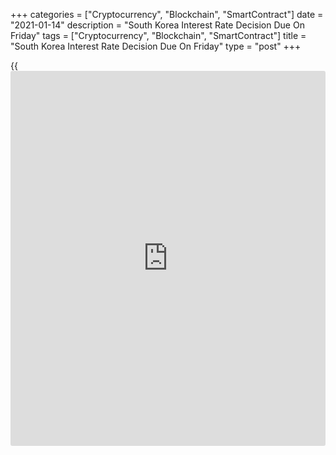 +++
categories = ["Cryptocurrency", "Blockchain", "SmartContract"]
date = "2021-01-14"
description = "South Korea Interest Rate Decision Due On Friday"
tags = ["Cryptocurrency", "Blockchain", "SmartContract"]
title = "South Korea Interest Rate Decision Due On Friday"
type = "post"
+++

{{<iframe id="large-banner" src="https://www.bounty.group/#slide=18.0" width="100%" height="600" scrolling="no" style="border: 0px solid rgb(216, 221, 230); border-radius: 3px;">}}

The Bank of Korea will wrap up its monetary [policy](https://www.fintechee.com/policy/) meeting on Friday and
then announce its decision on interest rates, highlighting a modest day
for Asia-Pacific economic activity. The central bank is widely expected
to keep its benchmark lending rate unchanged at 0.50 percent.

Australia will release November numbers for home loans; in October, the
number of loans was up 0.8 percent on month, while investment lending
rose 0.3 percent.

Japan will provide November figures for its tertiary industry index,
with forecasts suggesting an increase of 0.3 percent following the 1.0
percent increase in October.

China will see house price data for December; in November, house prices
were up 4.0 percent on year.

Indonesia will see December numbers for imports, exports and trade
balance. Imports are expected to tumble 12.47 percent on year after
sinking 17.46 percent in October. Exports are called higher by an annual
6.3 percent, slowing from the 9.54 percent gain in the previous month.
The trade surplus is pegged at $2.3 billion, down from $2.62 billion a
month earlier.

For comments and feedback [contact](https://www.playgroundfx.com/contact/): editorial@rtt[news](https://www.letsplayfx.com/blog/forex-news-website/).com

[Economic News][1]

 **What parts of the world are seeing the best (and worst) economic
performances lately? Click[here][2] to check out our [Econ Scorecard][2]
and find out! See up-to-the-moment [ranking](https://www.playgroundfx.com/blog/crypto-exchange-ranking/)s for the best and worst
performers in [GDP][3], [unemployment rate][4], [inflation][5] and much
more.**

   1. www.rtt[news](https://www.letsplayfx.com/blog/forex-news-website/).com/Content/EconomicNews.aspx
   2. www.rtt[news](https://www.letsplayfx.com/blog/forex-news-website/).com/economic-scorecard/world-rank/industrial-production/highest-performance.aspx
   3. www.rtt[news](https://www.letsplayfx.com/blog/forex-news-website/).com/economic-scorecard/world-rank/GDP/highest-performance.aspx
   4. www.rtt[news](https://www.letsplayfx.com/blog/forex-news-website/).com/economic-scorecard/world-rank/unemployment-rate/lowest-performance.aspx
   5. www.rtt[news](https://www.letsplayfx.com/blog/forex-news-website/).com/economic-scorecard/world-rank/CPI/highest-performance.aspx